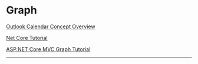 # Graph

[Outlook Calendar Concept Overview](https://docs.microsoft.com/en-us/graph/outlook-calendar-concept-overview)

[Net Core Tutorial](graph/net-core-console.md)

[ASP.NET Core MVC Graph Tutorial](graph/asp-net-core-mvc.md)

---
